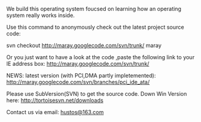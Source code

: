 We build this operating system foucsed on learning how an operating system really works inside.

Use this command to anonymously check out the latest project source code:

svn checkout http://maray.googlecode.com/svn/trunk/ maray

Or you just want to have a look at the code ,paste the following link to your IE address box:
http://maray.googlecode.com/svn/trunk/


NEWS:
latest version (with PCI,DMA partly impletemented):
http://maray.googlecode.com/svn/branches/pci_ide_ata/

Please use SubVersion(SVN) to get the source code. Down Win Version here:
http://tortoisesvn.net/downloads


Contact us via email: hustos@163.com







